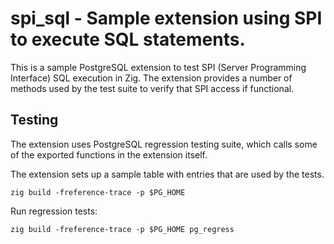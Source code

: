# spi_sql - Sample extension using SPI to execute SQL statements.

This is a sample PostgreSQL extension to test SPI (Server Programming Interface) SQL execution in Zig. The extension provides a number of methods used by the test suite to verify that SPI access if functional.

## Testing

The extension uses PostgreSQL regression testing suite, which calls some of the exported functions in the extension itself.

The extension sets up a sample table with entries that are used by the tests.

```
zig build -freference-trace -p $PG_HOME
```

Run regression tests:

```
zig build -freference-trace -p $PG_HOME pg_regress
```

